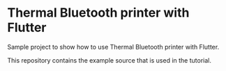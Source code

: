 # Thermal Bluetooth printer with Flutter

Sample project to show how to use Thermal Bluetooth printer with Flutter.

This repository contains the example source that is used in the tutorial.
